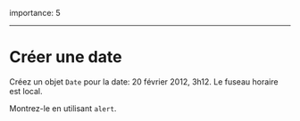 importance: 5

---

# Créer une date

Créez un objet `Date` pour la date: 20 février 2012, 3h12. Le fuseau horaire est local.

Montrez-le en utilisant `alert`.
